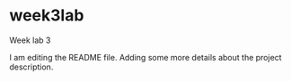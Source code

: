 # week3lab
Week lab 3

I am editing the README file. Adding some more details about the project description.
